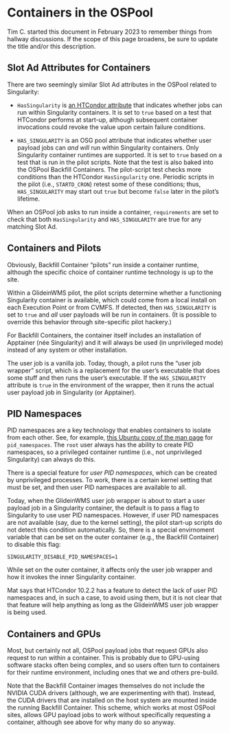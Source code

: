 # Containers in the OSPool

Tim C. started this document in February 2023 to remember things from hallway discussions.
If the scope of this page broadens, be sure to update the title and/or this description.

## Slot Ad Attributes for Containers

There are two seemingly similar Slot Ad attributes in the OSPool related to Singularity:

*   `HasSingularity` is
    [an HTCondor attribute](https://htcondor.readthedocs.io/en/latest/classad-attributes/machine-classad-attributes.html#HasSingularity)
    that indicates whether jobs can run within Singularity containers.
    It is set to `true` based on a test that HTCondor performs at start-up,
    although subsequent container invocations could revoke the value upon certain failure conditions.

*   `HAS_SINGULARITY` is an OSG pool attribute that indicates whether user payload jobs
    can _and will_ run within Singularity containers.
    Only Singularity container runtimes are supported.
    It is set to `true` based on a test that is run in the pilot scripts.
    Note that the test is also baked into the OSPool Backfill Containers.
    The pilot-script test checks more conditions than the HTCondor `HasSingularity` one.
    Periodic scripts in the pilot (i.e., `STARTD_CRON`) retest some of these conditions;
    thus, `HAS_SINGULARITY` may start out `true` but become `false` later in the pilot’s lifetime.

When an OSPool job asks to run inside a container,
`requirements` are set to check that both `HasSingularity` and `HAS_SINGULARITY`
are true for any matching Slot Ad.

## Containers and Pilots

Obviously, Backfill Container “pilots” run inside a container runtime,
although the specific choice of container runtime technology is up to the site.

Within a GlideinWMS pilot, the pilot scripts determine whether a functioning Singularity container is available,
which could come from a local install on each Execution Point or from CVMFS.
If detected, then `HAS_SINGULARITY` is set to `true` and
_all_ user payloads will be run in containers.
(It is possible to override this behavior through site-specific pilot hackery.)

For Backfill Containers, the container itself includes an installation of Apptainer (née Singularity)
and it will always be used (in unprivileged mode) instead of any system or other installation.

The user job is a vanilla job.
Today, though, a pilot runs the “user job wrapper” script,
which is a replacement for the user’s executable that does some stuff and
then runs the user’s executable.
If the `HAS_SINGULARITY` attribute is `true` in the environment of the wrapper,
then it runs the actual user payload job in Singularity (or Apptainer).

## PID Namespaces

PID namespaces are a key technology that enables containers to isolate from each other.
See, for example,
[this Ubuntu copy of the man page](https://manpages.ubuntu.com/manpages/lunar/en/man7/pid_namespaces.7.html)
for `pid_namespaces`.
The `root` user always has the ability to create PID namespaces, so a privileged container runtime
(i.e., not unprivileged Singularity) can always do this.

There is a special feature for _user PID namespaces_, which can be created by unprivileged processes.
To work, there is a certain kernel setting that must be set,
and then user PID namespaces are available to all.

Today, when the GlideinWMS user job wrapper is about to start a user payload job in a Singularity container,
the default is to pass a flag to Singularity to use user PID namespaces.
However, if user PID namespaces are not available (say, due to the kernel setting),
the pilot start-up scripts do not detect this condition automatically.
So, there is a special envirnoment variable that can be set on the outer container
(e.g., the Backfill Container) to disable this flag:

```SINGULARITY_DISABLE_PID_NAMESPACES=1```

While set on the outer container, it affects only the user job wrapper and
how it invokes the inner Singularity container.

Mat says that HTCondor 10.2.2 has a feature to detect the lack of user PID namespaces and,
in such a case, to avoid using them, but it is not clear that that feature will help anything
as long as the GlideinWMS user job wrapper is being used.

## Containers and GPUs

Most, but certainly not all, OSPool payload jobs that request GPUs also request to run within a container.
This is probably due to GPU-using software stacks often being complex,
and so users often turn to containers for their runtime environment,
including ones that we and others pre-build.

Note that the Backfill Container images themselves do not include the NVIDIA CUDA drivers
(although, we are experimenting with that).
Instead, the CUDA drivers that are installed on the host system are mounted inside the running Backfill Container.
This scheme, which works at most OSPool sites, allows GPU payload jobs to work
without specifically requesting a container,
although see above for why many do so anyway.
